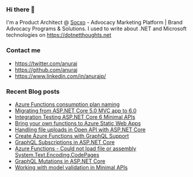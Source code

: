 ### Hi there 👋

I'm a Product Architect @ [Socxo](https://www.socxo.com/) - Advocacy Marketing Platform | Brand Advocacy Programs &amp; Solutions. I used to write about .NET and Microsoft technologies on https://dotnetthoughts.net

### Contact me
* https://twitter.com/anuraj
* https://github.com/anuraj
* https://www.linkedin.com/in/anurajp/

### Recent Blog posts
<!-- BLOGPOSTS:START -->
- [Azure Functions consumption plan naming](https://dotnetthoughts.net/azure-functions-consumption-plan-naming/)
- [Migrating from ASP.NET Core 5.0 MVC app to 6.0](https://dotnetthoughts.net/migrating-aspnet-core5-mvc-app-to-aspnet-core6/)
- [Integration Testing ASP.NET Core 6 Minimal APIs](https://dotnetthoughts.net/dotnet-minimal-api-integration-testing/)
- [Bring your own functions to Azure Static Web Apps](https://dotnetthoughts.net/bring-your-own-functions-in-azure-static-webapps/)
- [Handling file uploads in Open API with ASP.NET Core](https://dotnetthoughts.net/handling-file-uploads-in-openapi-with-aspnet-core/)
- [Create Azure Functions with GraphQL Support](https://dotnetthoughts.net/create-azure-functions-with-graphql-support/)
- [GraphQL Subscriptions in ASP.NET Core](https://dotnetthoughts.net/graphql-subscription-in-aspnetcore/)
- [Azure Functions - Could not load file or assembly System.Text.Encoding.CodePages](https://dotnetthoughts.net/azure-functions-could-not-load-file-or-assembly/)
- [GraphQL Mutations in ASP.NET Core](https://dotnetthoughts.net/graphql-mutations-in-aspnetcore/)
- [Working with model validation in Minimal APIs](https://dotnetthoughts.net/working-model-validation-in-minimal-api/)
<!-- BLOGPOSTS:END -->

